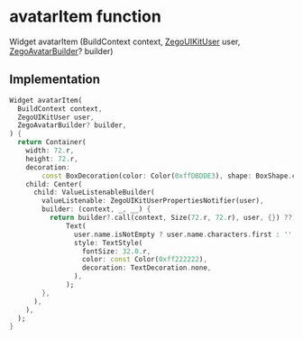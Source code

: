 


# avatarItem function










Widget avatarItem
(BuildContext context, [ZegoUIKitUser](../zego_uikit_prebuilt_live_audio_room/ZegoUIKitUser-class.md) user, [ZegoAvatarBuilder](../zego_uikit_prebuilt_live_audio_room/ZegoAvatarBuilder.md)? builder)








## Implementation

```dart
Widget avatarItem(
  BuildContext context,
  ZegoUIKitUser user,
  ZegoAvatarBuilder? builder,
) {
  return Container(
    width: 72.r,
    height: 72.r,
    decoration:
        const BoxDecoration(color: Color(0xffDBDDE3), shape: BoxShape.circle),
    child: Center(
      child: ValueListenableBuilder(
        valueListenable: ZegoUIKitUserPropertiesNotifier(user),
        builder: (context, _, __) {
          return builder?.call(context, Size(72.r, 72.r), user, {}) ??
              Text(
                user.name.isNotEmpty ? user.name.characters.first : '',
                style: TextStyle(
                  fontSize: 32.0.r,
                  color: const Color(0xff222222),
                  decoration: TextDecoration.none,
                ),
              );
        },
      ),
    ),
  );
}
```







